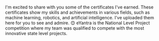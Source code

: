 I'm excited to share with you some of the certificates I've earned. These certificates show my skills and achievements in various fields, such as machine learning, robotics, and artificial intelligence. I've uploaded them here for you to see and admire. 😊
eYantra is the National Level Project competition where my team was qualified to compete with the most innovative state level projects.
